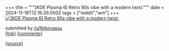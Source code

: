 +++
title = """[KDE Plasma 6] Retro 90s vibe with a modern twist."""
date = 2024-11-18T12:16:26.000Z
tags = ["reddit","wm"]
+++
[![[KDE Plasma 6] Retro 90s vibe with a modern twist. ](https://preview.redd.it/mwyylktjjn1e1.png?width=640&crop=smart&auto=webp&s=5512b4604a0a306a1510f9e2c110a46dbd240514 "[KDE Plasma 6] Retro 90s vibe with a modern twist. ")](https://www.reddit.com/r/unixporn/comments/1gu3dka/kde_plasma_6_retro_90s_vibe_with_a_modern_twist/)

submitted by [/u/Niikoraasu](https://www.reddit.com/user/Niikoraasu)  
[\[link\]](https://i.redd.it/mwyylktjjn1e1.png) [\[comments\]](https://www.reddit.com/r/unixporn/comments/1gu3dka/kde_plasma_6_retro_90s_vibe_with_a_modern_twist/)

[[source]](https://www.reddit.com/r/unixporn/comments/1gu3dka/kde_plasma_6_retro_90s_vibe_with_a_modern_twist/)
